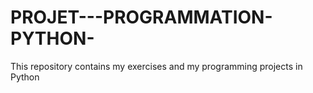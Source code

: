 # PROJET---PROGRAMMATION-PYTHON-
This repository contains my exercises and my programming projects in Python
